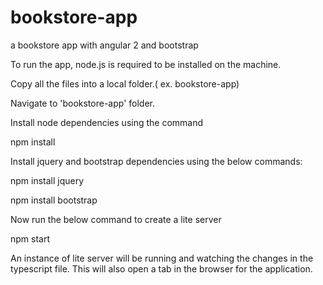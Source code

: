 # bookstore-app
a bookstore app with angular 2 and bootstrap

To run the app, node.js is required to be installed on the machine.

Copy all the files into a local folder.( ex. bookstore-app)

Navigate to 'bookstore-app' folder. 

Install node dependencies using the command

npm install

Install jquery and bootstrap dependencies using the below commands:

npm install jquery

npm install bootstrap


Now run the below command to create a lite server 

npm start

An instance of lite server will be running and watching the changes in the typescript file.
This will also open a tab in the browser for the application.
